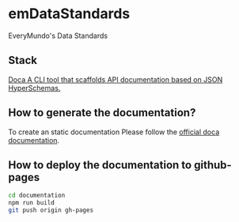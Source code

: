 # emDataStandards
EveryMundo's Data Standards


## Stack

[Doca A CLI tool that scaffolds API documentation based on JSON HyperSchemas.](https://github.com/cloudflare/doca)

## How to generate the documentation?

To create an static documentation Please follow the [official doca documentation](https://github.com/cloudflare/doca).

## How to deploy the documentation to github-pages

```bash
cd documentation
npm run build
git push origin gh-pages
```